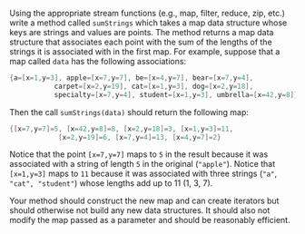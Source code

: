 Using the appropriate stream functions (e.g., map, filter, reduce, zip, etc.) write a method called `sumStrings` which
takes a map data structure whose keys are strings and values are points. The method returns a map data structure that
associates each point with the sum of the lengths of the strings it is associated with in the first map. For example,
suppose that a map called `data` has the following associations:

```java
{a=[x=1,y=3], apple=[x=7,y=7], be=[x=4,y=7], bear=[x=7,y=4],
           carpet=[x=2,y=19], cat=[x=1,y=3], dog=[x=2,y=18],
           specialty=[x=7,y=4], student=[x=1,y=3], umbrella=[x=42,y=8]}
```

Then the call `sumStrings(data)` should return the following map:

```java
{[x=7,y=7]=5, [x=42,y=8]=8, [x=2,y=18]=3, [x=1,y=3]=11,
			[x=2,y=19]=6, [x=7,y=4]=13, [x=4,y=7]=2}
```

Notice that the point `[x=7,y=7]` maps to `5` in the result because it was associated with a string of length `5` in the
original (`"apple"`).
Notice that `[x=1,y=3]` maps to `11` because it was associated with three strings (`"a"`, `"cat", "student"`) whose
lengths add up to 11 (1, 3, 7).

Your method should construct the new map and can create iterators but should otherwise not build any new data
structures. It should also not modify the map passed as a parameter and should be reasonably efficient.
